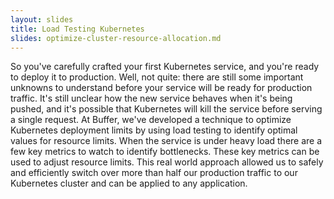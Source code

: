 ```yaml
---
layout: slides
title: Load Testing Kubernetes
slides: optimize-cluster-resource-allocation.md
---
```


So you've carefully crafted your first Kubernetes service, and you're ready to deploy it to production. Well, not quite: there are still some important unknowns to understand before your service will be ready for production traffic. It's still unclear how the new service behaves when it's being pushed, and it's possible that Kubernetes will kill the service before serving a single request. At Buffer, we've developed a technique to optimize Kubernetes deployment limits by using load testing to identify optimal values for resource limits. When the service is under heavy load there are a few key metrics to watch to identify bottlenecks. These key metrics can be used to adjust resource limits. This real world approach allowed us to safely and efficiently switch over more than half our production traffic to our Kubernetes cluster and can be applied to any application.
